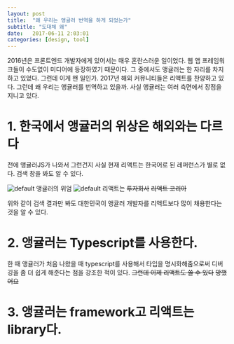 ```yaml
---
layout: post
title:  "왜 우리는 앵귤러 번역을 하게 되었는가"
subtitle: "도대체 왜"
date:   2017-06-11 2:03:01
categories: [design, tool]
---
```

2016년은 프론트엔드 개발자에게 있어서는 매우 혼란스러운 일이었다. 웹 앱 프레임워크들이 수도없이 미디어에 등장하였기 때문이다. 그 중에서도 앵귤러는 한 자리를 차지하고 있었다. 그런데 이게 왠 일인가. 2017년 해외 커뮤니티들은 리액트를 찬양하고 있다. 그런데 왜 우리는 앵귤러를 번역하고 있을까. 사실 앵귤러는 여러 측면에서 장점을 지니고 있다.

# 1. 한국에서 앵귤러의 위상은 해외와는 다르다
전에 앵귤러JS가 나와서 그런건지 사실 현재 리액트는 한국어로 된 레퍼런스가 별로 없다. 검색 창을 봐도 알 수 있다.

![default](https://user-images.githubusercontent.com/12888144/27004718-19cfb59a-4e49-11e7-847a-ea94979a293c.PNG)
앵귤러의 위엄
![default](https://user-images.githubusercontent.com/12888144/27004731-4d64c6de-4e49-11e7-8224-857bd05fa005.PNG)
리액트는 ~~투자회사~~ ~~리액트 코리아~~

위와 같이 검색 결과만 봐도 대한민국이 앵귤러 개발자를 리액트보다 많이 채용한다는 것을 알 수 있다.

# 2. 앵귤러는 Typescript를 사용한다.

한 때 앵귤러가 처음 나왔을 때 typescript를 사용해서 타입을 명시화해줌으로써 디버깅을 좀 더 쉽게 해준다는 점을 강조한 적이 있다. ~~그런데 이제 리액트도 쓸 수 있다~~ ~~망했어요~~

# 3. 앵귤러는 framework고 리액트는 library다.


